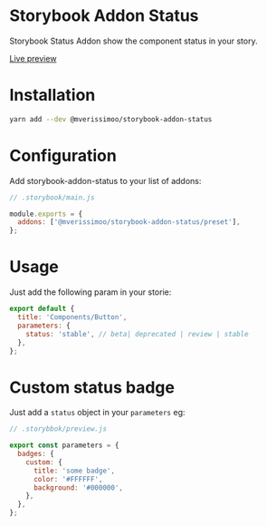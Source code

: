 # Storybook Addon Status

Storybook Status Addon show the component status in your story.

[Live preview](https://mverissimo.github.io/storybook-addon-status/)

# Installation

```bash
yarn add --dev @mverissimoo/storybook-addon-status
```

# Configuration

Add storybook-addon-status to your list of addons:

```js
// .storybook/main.js

module.exports = {
  addons: ['@mverissimoo/storybook-addon-status/preset'],
};
```

# Usage

Just add the following param in your storie:

```jsx
export default {
  title: 'Components/Button',
  parameters: {
    status: 'stable', // beta| deprecated | review | stable
  },
};
```

# Custom status badge

Just add a `status` object in your `parameters` eg:

```js
// .storybbok/preview.js

export const parameters = {
  badges: {
    custom: {
      title: 'some badge',
      color: '#FFFFFF',
      background: '#000000',
    },
  },
};
```
